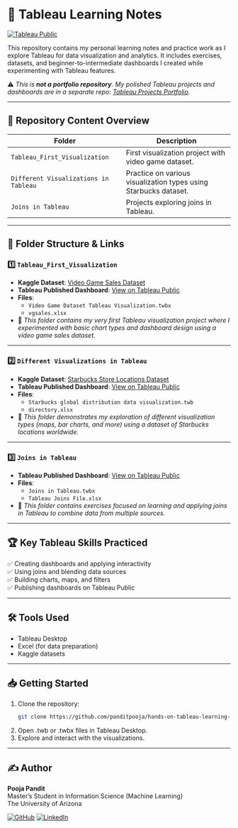 # 📘 Tableau Learning Notes

[![Tableau Public](https://img.shields.io/badge/Tableau-Public-blue.svg)](https://public.tableau.com/app/profile/pooja.pandit)

This repository contains my personal learning notes and practice work as I explore Tableau for data visualization and analytics. It includes exercises, datasets, and beginner-to-intermediate dashboards I created while experimenting with Tableau features.

⚠️ *This is **not a portfolio repository**. My polished Tableau projects and dashboards are in a separate repo: [Tableau Projects Portfolio](https://github.com/panditpooja/hands-on-tableau-learning-visualizations).*  

---

## 📂 Repository Content Overview

| Folder                          | Description                                           |
|----------------------------------|-------------------------------------------------------|
| `Tableau_First_Visualization`   | First visualization project with video game dataset. |
| `Different Visualizations in Tableau` | Practice on various visualization types using Starbucks dataset. |
| `Joins in Tableau`              | Projects exploring joins in Tableau.                 |

---

## 📂 Folder Structure & Links

### 1️⃣ `Tableau_First_Visualization`
- **Kaggle Dataset**: [Video Game Sales Dataset](https://www.kaggle.com/datasets/gregorut/videogamesales)
- **Tableau Published Dashboard**: [View on Tableau Public](https://public.tableau.com/app/profile/pooja.pandit/viz/VideoGameDatatsetTableauVisualization/Dashboard1?publish=yes)
- **Files**:
  - `Video Game Dataset Tableau Visualization.twbx`
  - `vgsales.xlsx`
- 📖 *This folder contains my very first Tableau visualization project where I experimented with basic chart types and dashboard design using a video game sales dataset.*  

---

### 2️⃣ `Different Visualizations in Tableau`
- **Kaggle Dataset**: [Starbucks Store Locations Dataset](https://www.kaggle.com/datasets/starbucks/store-locations)
- **Tableau Published Dashboard**: [View on Tableau Public](https://public.tableau.com/app/profile/pooja.pandit/viz/Book2_17501079091140/Sheet1?publish=yes)
- **Files**:
  - `Starbucks global distribution data visualization.twb`
  - `directory.xlsx`
- 📖 *This folder demonstrates my exploration of different visualization types (maps, bar charts, and more) using a dataset of Starbucks locations worldwide.*  

---

### 3️⃣ `Joins in Tableau`
- **Tableau Published Dashboard**: [View on Tableau Public](https://public.tableau.com/app/profile/pooja.pandit/viz/JoinsinTableau_17501137589850/Sheet1?publish=yes)
- **Files**:
  - `Joins in Tableau.twbx`
  - `Tableau Joins File.xlsx`
- 📖 *This folder contains exercises focused on learning and applying joins in Tableau to combine data from multiple sources.*

---

## 🏆 Key Tableau Skills Practiced
✅ Creating dashboards and applying interactivity  
✅ Using joins and blending data sources  
✅ Building charts, maps, and filters  
✅ Publishing dashboards on Tableau Public  

---

## 🛠️ Tools Used
- Tableau Desktop  
- Excel (for data preparation)  
- Kaggle datasets  

---

## 📥 Getting Started
1. Clone the repository:
   ```bash
   git clone https://github.com/panditpooja/hands-on-tableau-learning-visualizations.git
2. Open .twb or .twbx files in Tableau Desktop.
3. Explore and interact with the visualizations.

---

## ✍️ Author

**Pooja Pandit**  
Master’s Student in Information Science (Machine Learning)  
The University of Arizona  

[![GitHub](https://img.shields.io/badge/GitHub-panditpooja-black?logo=github)](https://github.com/panditpooja)
[![LinkedIn](https://img.shields.io/badge/LinkedIn-pooja--pandit-blue?logo=linkedin)](https://www.linkedin.com/in/pooja-pandit-177978135/)


